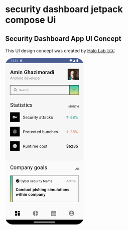 # security dashboard jetpack compose Ui


## Security Dashboard App UI Concept 
This UI design concept was created by [Halo Lab 🇺🇦](https://dribbble.com/shots/19098161-Mobile-App-iOS-Android-UI)

<img src="images/picture.png" width="250"/>
